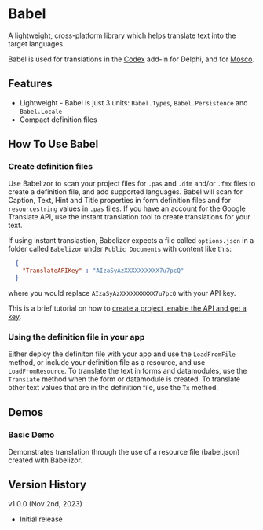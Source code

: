# Babel

A lightweight, cross-platform library which helps translate text into the target languages.

Babel is used for translations in the [Codex](https://github.com/DelphiWorlds/Codex) add-in for Delphi, and for [Mosco](https://github.com/DelphiWorlds/Mosco).

## Features

* Lightweight - Babel is just 3 units: `Babel.Types`, `Babel.Persistence` and `Babel.Locale`
* Compact definition files

## How To Use Babel

### Create definition files

Use Babelizor to scan your project files for `.pas` and `.dfm` and/or `.fmx` files to create a definition file, and add supported languages. Babel will scan for Caption, Text, Hint and Title properties in form definition files and for `resourcestring` values in `.pas` files.
If you have an account for the Google Translate API, use the instant translation tool to create translations for your text. 

If using instant translastion, Babelizor expects a file called `options.json` in a folder called `Babelizor` under `Public Documents` with content like this:

```json
  {
    "TranslateAPIKey" : "AIzaSyAzXXXXXXXXXX7u7pcQ"
  }
```

where you would replace `AIzaSyAzXXXXXXXXXX7u7pcQ` with your API key.

This is a brief tutorial on how to [create a project, enable the API and get a key](https://www.youtube.com/watch?v=1wcE-DfqNtU&t=37s).

### Using the definition file in your app

Either deploy the definiton file with your app and use the `LoadFromFile` method, or include your definition file as a resource, and use `LoadFromResource`.
To translate the text in forms and datamodules, use the `Translate` method when the form or datamodule is created. 
To translate other text values that are in the definition file, use the `Tx` method.

## Demos

### Basic Demo

Demonstrates translation through the use of a resource file (babel.json) created with Babelizor.

## Version History

v1.0.0 (Nov 2nd, 2023)

* Initial release
